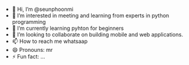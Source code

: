 - 👋 Hi, I’m @seunphoonmi
- 👀 I’m interested in meeting and learning from experts in python programming
- 🌱 I’m currently learning pyhton for beginners
- 💞️ I’m looking to collaborate on building mobile and web applications.
- 📫 How to reach me whatsaap
- 😄 Pronouns: mr
- ⚡ Fun fact: ...

<!---
seunphoonmi/seunphoonmi is a ✨ special ✨ repository because its `README.md` (this file) appears on your GitHub profile.
You can click the Preview link to take a look at your changes.
--->
